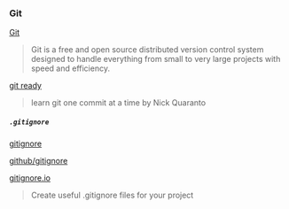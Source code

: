 ### Git

[Git](https://git-scm.com/)
> Git is a free and open source
> distributed version control system
> designed to handle everything from small
> to very large projects with speed and efficiency.

[git ready](http://gitready.com/)
> learn git one commit at a time
> by Nick Quaranto


##### `.gitignore`

[gitignore](https://git-scm.com/docs/gitignore)

[github/gitignore](https://github.com/github/gitignore)

[gitignore.io](https://www.gitignore.io/)
> Create useful .gitignore files for your project
